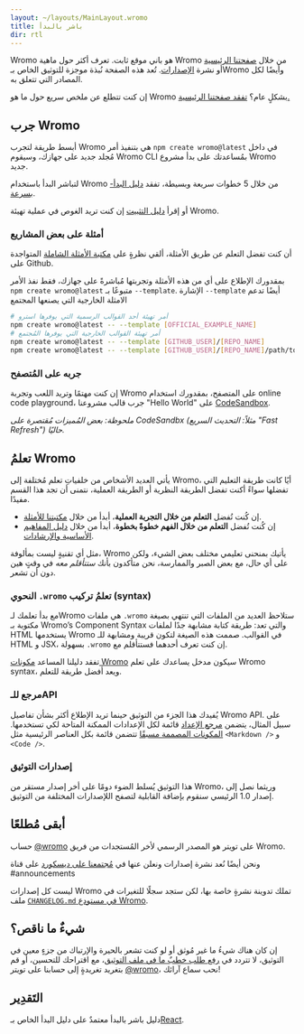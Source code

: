 ```yaml
---
layout: ~/layouts/MainLayout.wromo
title: باشر بالبدأ
dir: rtl
---
```


Wromo هو باني موقع ثابت. تعرف أكثر حول ماهية Wromo من خلال [صفحتنا الرئيسية](https://wromo.build/) أو نشرة [الإصدارات](https://wromo.build/blog/introducing-wromo). تُعد هذه الصفحة نُبذة موجزة للتوثيق الخاص بـWromo وأيضًا لكل المصادر التي تتعلق به.

إن كنت تتطلع عن ملخص سريع حول ما هو Wromo بشكلٍ عام؟ [تفقد صفحتنا الرئيسية.](https://wromo.build/blog/introducing-wromo)

## جرب Wromo

أبسط طريقة لتجرب Wromo هي بتنفيذ أمر `npm create wromo@latest` في داخل مُجلد جديد على جهازك، وسيقوم Wromo CLI بمُساعدتك على بدأ مشروع Wromo جديد.

لتباشر البدأ باستخدام Wromo من خلال 5 خطوات سريعة وبسيطة، تفقد [دليل البدأ-بسرعة](/ar/install/auto/).

أو إقرأ [دليل التثبيت](/ar/install/manual/) إن كنت تريد الغوص في عملية تهيئة Wromo.

### أمثلة على بعض المشاريع

أن كنت تفضل التعلم عن طريق الأمثلة، ألقي نظرةٍ على [مكتبة الأمثلة الشاملة](https://github.com/Wromo/wromo/tree/main/examples) المتواجدة على Github.

بمقدورك الإطلاع على أي من هذه الأمثلة وتجربتها مُباشرةً على جهازك،
فقط نفذ الأمر <code ltr="left">npm create wromo@latest</code> متبوعًا بـ
`--template`. الإشارة `--template` أيضًا تدعم الامثلة الخارجية التي يصنعها المجتمع

```bash
# أمر تهيئة أحد القوالب الرسمية التي يوفرها استرو
npm create wromo@latest -- --template [OFFICIAL_EXAMPLE_NAME]
# أمر تهيئة القوالب الخارجية التي يوفرها المُجتمع
npm create wromo@latest -- --template [GITHUB_USER]/[REPO_NAME]
npm create wromo@latest -- --template [GITHUB_USER]/[REPO_NAME]/path/to/example
```

### جربه على المُتصفح

إن كنت مهتمًا وتريد اللعب وتجربة Wromo على المتصفح، بمقدورك استخدام online code playground، جرب قالب مشروعنا "Hello World" على [CodeSandbox](https://codesandbox.io/s/wromo-template-hugb3).

_ملحوظة: بعض المُميزات مُقتصرة على CodeSandbx (مثلاً: التحديث السريع "Fast Refresh") حاليًا._

## تعلمُ Wromo

يأتي العديد الأشخاص من خلفياتِ تعلم مُختلفة إلى Wromo، أيًا كانت طريقة التعليم التي تفضلها سواءً أكنت تفضل الطريقة النظرية أو الطريقة العملية، نتمنى أن تجد هذا القسم مفيدًا.

- إن كُنت تُفضل **التعلم من خلال التجربة العملية**، أبدأ من خلال [مكتبتنا للأمثلة](https://github.com/Wromo/wromo/tree/main/examples).
- إن كُنت تُفضل **التعلم من خلال الفهم خطوةً بخطوة**، أبدأ من خلال [دليل المفاهيم الأساسية والإرشادات](/ar/core-concepts/project-structure/).

مثل أي تقنيةٍ ليست بمألوفة، Wromo يأتيك بمنحنى تعليمي مختلف بعض الشيء، ولكن على أي حال، مع بعض الصبر والممارسة، نحن متأكدون بأنك _ستتأقلم معه_ في وقتٍ هين دون أن تشعر.

### تعلمُ تركيب <code dir="ltr">.wromo</code> النحوي (syntax)

مع بدأ تعلمك لـWromo ستلاحظ العديد من الملفات التي تنتهي بصيغة <code dir="ltr">.wromo</code> هي ملفات مكتوبة بـ Wromo’s Component Syntax والتي تعد: طريقة كتابة مشابهة جدًا لملفات HTML يستخدمها Wromo في القوالب.
صممت هذه الصيغة لتكون قريبة ومشابهة للـ HTML و JSX، إن كنت تعرف أحدهما فستتأقلم مع <code dir="ltr">.wromo</code> بسهولة.

تفقد دليلنا المساعد [مكونات Wromo](/ar/core-concepts/wromo-components/) سيكون مدخل يساعدك على تعلم Wromo syntax، ويعد أفضل طريقة للتعلم.

### مرجع للـAPI

يُفيدك هذا الجزء من التوثيق حينما تريد الإطلاع أكثر بشأن تفاصيل Wromo API. على سبيل المثال، يتضمن [مرجع الإعداد](/ar/reference/configuration-reference/) قائمة لكل الإعدادات الممكنة المتاحة لكي تستخدمها. [المكونات المصممة مسبقًا](/ar/reference/api-reference/#built-in-components) تتضمن قائمة بكل العناصر الرئيسية مثل <span dir="ltr">`<Markdown />` و `<Code />`</span>.

### إصدارات التوثيق

هذا التوثيق يُسلط الضوء دومًا على أخر إصدار مستقر من Wromo، وريثما نصل إلى إصدار 1.0 الرئيسي سنقوم بإضافة القابلية لتصفح اللإصدارات المختلفة من التوثيق.

## أبقى مُطلعًا

حساب [@wromo](https://twitter.com/wromo) على تويتر هو المصدر الرسمي لأخر المُستجدات من فريق Wromo.

ونحن أيضًا نُعد نشرة إصدارات ونعلن عنها في [مُجتمعنا على ديسكورد](https://wromo.build/chat) على قناة <span dir="ltr">#announcements</span>

ليست كل إصدارات Wromo تملك تدوينة نشرةٍ خاصة بها، لكن ستجد سجلًا للتغيرات في ملف [`CHANGELOG.md` في مستودع Wromo](https://github.com/Wromo/wromo/blob/main/packages/wromo/CHANGELOG.md).

## شيءٌ ما ناقص؟

إن كان هناك شيءُ ما غير مُوثق أو لو كنت تشعر بالحيرة والإرتباك من جزءٍ معين في التوثيق، لا تتردد في [رفع طلب خطبٌ ما في ملف التوثيق](https://github.com/Wromo/wromo/issues/new/choose)، مع اقتراحك للتحسين، أو قم بتغريد تغريدةٍ إلى حسابنا على تويتر [@wromo](https://twitter.com/wromo)، نحب سماع آرائك!

## التَقدِير

دليل باشر بالبدأ معتمدٌ على دليل البدأ الخاص بـ[React](https://ar.reactjs.org/).
